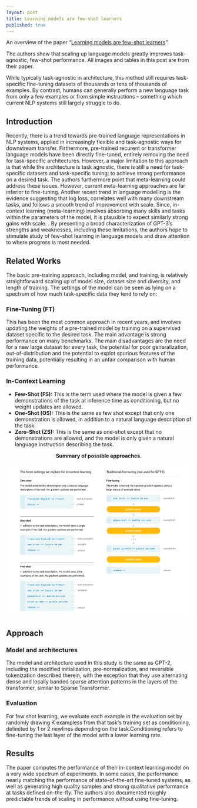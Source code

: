 ```yaml
---
layout: post
title: Learning models are few-shot learners
published: true
---
```


An overview of the paper “[Learning models are few-shot learners](https://arxiv.org/pdf/2005.14165v4.pdf)”.
<!--break-->
The authors show that scaling up language models greatly improves task-agnostic, few-shot performance. All images and tables in this post are from their paper.

While typically task-agnostic in architecture, this method still requires task-specific fine-tuning datasets of thousands or tens of thousands of examples. By contrast, humans can generally perform a new language task from only a few examples or from simple instructions – something which current NLP systems still largely struggle to do.

## Introduction

Recently, there is a trend towards pre-trained language representations in NLP systems, applied in increasingly flexible and task-agnostic ways for downstream transfer. Firthermore, pre-trained recurent or transformer language models have been directly fine-tuned, entirely removing the need for task-specific architectures. However, a major limitation to this approach is that while the architecture is task agnostic, there is still a need for task-specific datasets and task-specific tuning: to achieve strong performance on a desired task. The authors furthermore point that meta-learning could address these issues. However, current meta-learning approaches are far inferior to fine-tuning. Another recent trend in language modelling is the evidence suggesting that log loss, correlates well with many downstream tasks, and follows a smooth trend of improvement with scale. Since, in-context learning (meta-learning) involves absorbing many skills and tasks within the parameters of the model, it is plausible to expect similarly strong gains with scale. . By presenting a broad characterization of GPT-3’s strengths and weaknesses, including these limitations, the authors hope to stimulate study of few-shot learning in language models and draw attention to where progress is most needed.

## Related Works

The basic pre-training approach, including model, and training, is relatively straightforward scaling up of model size, dataset size and diversity, and length of training. The settings of the model can be seen as lying on a spectrum of how much task-specific data they tend to rely on:

### Fine-Tuning (FT)

This has been the most common approach in recent years, and involves updating the weights of a pre-trained model by training on a supervised dataset specific to the desired task. The main advantage is strong performance on many benchmarks. The main disadvantages are the need for a new large dataset for every task, the potential for poor generalization, out-of-distribution and the potential to explot spurious features of the training data, potentially resulting in an unfair comparison with human performance.

### In-Context Learning

* <b>Few-Shot (FS):</b> This is the term used where the model is given a few demonstrations of the task at inference time as conditioning, but no weight updates are allowed.
* <b>One-Shot (OS):</b> This is the same as few shot except that only one demonstration is allowed, in addition to a natural language description of the task.
* <b>Zero-Shot (ZS):</b> This is the same as one-shot except that no demonstrations are allowed, and the model is only given a natural language instruction describing the task.

<p align="center">
<b>Summary of possible approaches.</b>
</p>
<p align="center">
<img src="https://raw.githubusercontent.com/ramnathkumar181/ramnathkumar181.github.io/master/assets/Papers/14/Figure-1.png?raw=true" alt="Figure 1"/>
</p>

## Approach

### Model and architectures

The model and architecture used in this study is the same as GPT-2, including the modified initialization, pre-normalization, and reversible tokenization described therein, with the exception that they use alternating dense and locally banded sparse attention patterns in the layers of the transformer, similar to Sparse Transformer.

### Evaluation

For few shot learning, we evaluate each example in the evaluation set by randomly drawing K exampless from that task's training set as conditioning, delimited by 1 or 2 newlines depending on the task.Conditioning refers to fine-tuning the last layer of the model with a lower learning rate.

## Results

The paper computes the performance of their in-context learning model on a very wide spectrum of experiments. In some cases, the performance nearly matching the performance of state-of-the-art fine-tuned systems, as well as generating high quality samples and strong qualitative performance at tasks defined on-the-fly. The authors also documented roughly predictable trends of scaling in performance without using fine-tuning.
